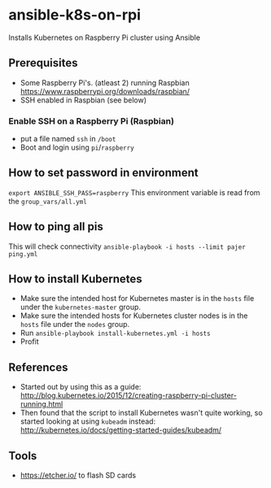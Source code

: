# ansible-k8s-on-rpi
Installs Kubernetes on Raspberry Pi cluster using Ansible

## Prerequisites
* Some Raspberry Pi's. (atleast 2) running Raspbian https://www.raspberrypi.org/downloads/raspbian/
* SSH enabled in Raspbian (see below)

### Enable SSH on a Raspberry Pi (Raspbian)
* put a file named `ssh` in `/boot`
* Boot and login using `pi`/`raspberry`

## How to set password in environment
`export ANSIBLE_SSH_PASS=raspberry`
This environment variable is read from the `group_vars/all.yml`

## How to ping all pis
This will check connectivity
`ansible-playbook -i hosts --limit pajer ping.yml`

## How to install Kubernetes 
* Make sure the intended host for Kubernetes master is in the `hosts` file under the `kubernetes-master` group.
* Make sure the intended hosts for Kubernetes cluster nodes is in the `hosts` file under the `nodes` group.
* Run `ansible-playbook install-kubernetes.yml -i hosts`
* Profit

## References
* Started out by using this as a guide: http://blog.kubernetes.io/2015/12/creating-raspberry-pi-cluster-running.html
* Then found that the script to install Kubernetes wasn't quite working, so started looking at using `kubeadm` instead: http://kubernetes.io/docs/getting-started-guides/kubeadm/

## Tools
* https://etcher.io/ to flash SD cards

